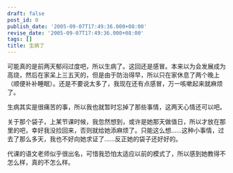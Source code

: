 ```yaml
---
draft: false
post_id: 0
publish_date: '2005-09-07T17:49:36.000+08:00'
revise_date: '2005-09-07T17:49:36.000+08:00'
tags: []
title: 生病了
---
```


可能真的是前两天郁闷过度吧，所以生病了。这回还是感冒。本来以为会发展成为高烧，然后在家呆上三五天的，但是由于防治得早，所以只在家休息了两个晚上（顺便补补睡眠）。还是不要说太多了，我现在还有点感冒，万一咳嗽起来就麻烦了。

生病其实是很痛苦的事，所以我也就暂时忘掉了那些事情，这两天心情还可以吧。

关于那个袋子，上某节课时候，我忽然想到，或许是她那天做值日，所以才放在那里的吧，幸好我没捡回来，否则就给她添麻烦了。只能这么想……这种小事情，过去了那么多天，我也不好向她求证了……反正她的袋子还好好的。

代课的语文老师似乎很出名，可惜我恐怕太适应以前的模式了，所以感到她教得不怎么样，真的不怎么样。
